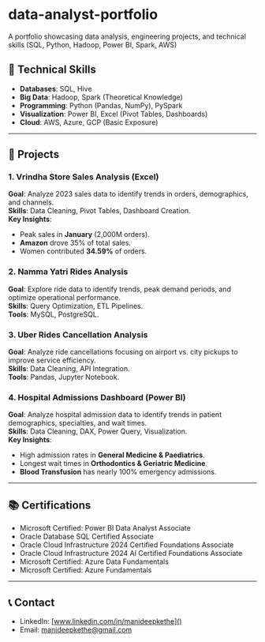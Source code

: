 # data-analyst-portfolio
A portfolio showcasing data analysis, engineering projects, and technical skills (SQL, Python, Hadoop, Power BI, Spark, AWS)

## 🚀 **Technical Skills**  
- **Databases**: SQL, Hive  
- **Big Data**: Hadoop, Spark (Theoretical Knowledge)  
- **Programming**: Python (Pandas, NumPy), PySpark  
- **Visualization**: Power BI, Excel (Pivot Tables, Dashboards)  
- **Cloud**: AWS, Azure, GCP (Basic Exposure)  

---

## 📂 **Projects**  

### 1. Vrindha Store Sales Analysis (Excel)  
**Goal**: Analyze 2023 sales data to identify trends in orders, demographics, and channels.  
**Skills**: Data Cleaning, Pivot Tables, Dashboard Creation.  
**Key Insights**:  
  - Peak sales in **January** (2,000M orders).  
  - **Amazon** drove 35% of total sales.  
  - Women contributed **34.59%** of orders.  

### 2. Namma Yatri Rides Analysis  
**Goal**: Explore ride data to identify trends, peak demand periods, and optimize operational performance.  
**Skills**: Query Optimization, ETL Pipelines.  
**Tools**: MySQL, PostgreSQL.  

### 3. Uber Rides Cancellation Analysis  
**Goal**: Analyze ride cancellations focusing on airport vs. city pickups to improve service efficiency.  
**Skills**: Data Cleaning, API Integration.  
**Tools**: Pandas, Jupyter Notebook.  

### 4. Hospital Admissions Dashboard (Power BI)  
**Goal**: Analyze hospital admission data to identify trends in patient demographics, specialties, and wait times.  
**Skills**: Data Cleaning, DAX, Power Query, Visualization.  
**Key Insights**:  
  - High admission rates in **General Medicine & Paediatrics**.  
  - Longest wait times in **Orthodontics & Geriatric Medicine**.  
  - **Blood Transfusion** has nearly 100% emergency admissions.  

---

## 📚 **Certifications**  
- Microsoft Certified: Power BI Data Analyst Associate  
- Oracle Database SQL Certified Associate  
- Oracle Cloud Infrastructure 2024 Certified Foundations Associate  
- Oracle Cloud Infrastructure 2024 AI Certified Foundations Associate  
- Microsoft Certified: Azure Data Fundamentals  
- Microsoft Certified: Azure Fundamentals  

---

## 📞 **Contact**  
- LinkedIn: [www.linkedin.com/in/manideepkethe]()  
- Email: [manideepkethe@gmail.com]()  
